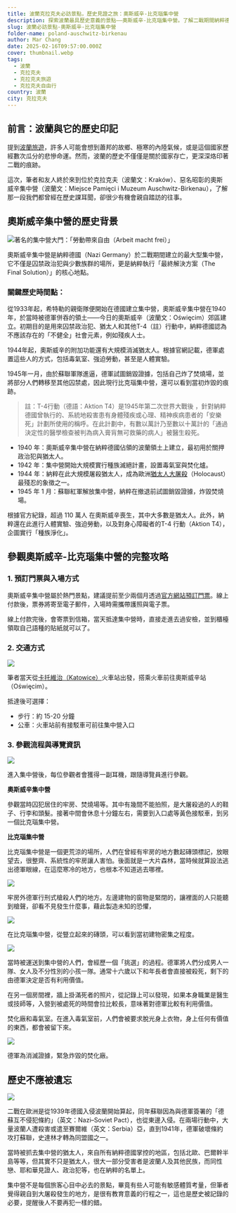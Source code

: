 ```yaml
---
title: 波蘭克拉克夫必訪景點，歷史見證之旅：奧斯威辛-比克瑙集中營
description: 探索波蘭最具歷史意義的景點——奧斯威辛-比克瑙集中營。了解二戰期間納粹德國的暴行，見證歷史遺跡，並反思人類歷史上最黑暗的時刻。
slug: 波蘭必訪景點-奧斯威辛-比克瑙集中營
folder-name: poland-auschwitz-birkenau
author: Mar Chang
date: 2025-02-16T09:57:00.000Z
cover: thumbnail.webp
tags:
  - 波蘭
  - 克拉克夫
  - 克拉克夫旅遊
  - 克拉克夫自由行
country: 波蘭
city: 克拉克夫
---
```


<!--![](thumbnail.webp)-->

## 前言：波蘭與它的歷史印記

提到[波蘭旅遊](https://www.poland.travel/en/)，許多人可能會想到蕭邦的故鄉、極寒的內陸氣候，或是這個國家歷經數次瓜分的悲慘命運。然而，波蘭的歷史不僅僅是關於國家存亡，更深深烙印著二戰的痕跡。

這次，筆者和友人終於來到位於克拉克夫（波蘭文：Kraków）、惡名昭彰的奧斯威辛集中營（波蘭文：Miejsce Pamięci i Muzeum Auschwitz-Birkenau），了解那一段我們都曾經在歷史課耳聞，卻很少有機會親自踏訪的往事。

## 奧斯威辛集中營的歷史背景

![著名的集中營大門：「勞動帶來自由（Arbeit macht frei）」](image3.webp)

奧斯威辛集中營是納粹德國（Nazi Germany）於二戰期間建立的最大型集中營，它不僅是囚禁政治犯與少數族群的場所，更是納粹執行「最終解決方案（The Final Solution）」的核心地點。

### 關鍵歷史時間點：

從1933年起，希特勒的親衛隊便開始在德國建立集中營，奧斯威辛集中營在1940年，於當時被德軍併吞的領土——今日的奧斯威辛（波蘭文：Oświęcim）郊區建立。初期目的是用來囚禁政治犯、猶太人和其他T-4（註）行動中，納粹德國認為不應該存在的「不健全」社會元素，例如殘疾人士。

1944年起，奧斯威辛的附加功能還有大規模消滅猶太人。根據官網記載，德軍處置這些人的方式，包括毒氣室、強迫勞動，甚至是人體實驗。

1945年一月，由於蘇聯軍隊進逼，德軍試圖銷毀證據，包括自己炸了焚燒場，並將部分人們轉移至其他囚禁處，因此現行比克瑙集中營，還可以看到當初炸毀的痕跡。

> 註：T-4行動（德語：Aktion T4）是1945年第二次世界大戰後 ，針對納粹德國曾執行的、系統地殺害患有身體殘疾或心理、精神疾病患者的「安樂死」計劃所使用的稱呼。在此計劃中，有數以萬計乃至數以十萬計的「通過決定性的醫學檢查被判為病入膏肓無可救藥的病人」被醫生殺死。

* 1940 年：奧斯威辛集中營在納粹德國佔領的波蘭領土上建立，最初用於關押政治犯與猶太人。
* 1942 年：集中營開始大規模實行種族滅絕計畫，設置毒氣室與焚化爐。
* 1944 年：納粹在此大規模屠殺猶太人，成為歐洲[猶太人大屠殺](https://www.ushmm.org/)（Holocaust）最殘忍的象徵之一。
* 1945 年 1 月：蘇聯紅軍解放集中營，納粹在撤退前試圖銷毀證據，炸毀焚燒場。

根據官方紀錄，超過 110 萬人 在奧斯威辛喪生，其中大多數是猶太人。此外，納粹還在此進行人體實驗、強迫勞動，以及對身心障礙者的T-4 行動（Aktion T4），企圖實行「種族淨化」。

## 參觀奧斯威辛-比克瑙集中營的完整攻略

### 1. 預訂門票與入場方式

奧斯威辛集中營屬於熱門景點，建議提前至少兩個月透過[官方網站預訂門票](https://www.auschwitz.org/)。線上付款後，票券將寄至電子郵件，入場時需攜帶護照與電子票。

線上付款完後，會寄票到信箱，當天抵達集中營時，直接走進去過安檢，並到櫃檯領取自己語種的貼紙就可以了。

### 2. 交通方式

![](image8.webp)

筆者當天從[卡托維治（Katowice）](https://exittaiwan.com/tags/%E5%8D%A1%E6%89%98%E7%B6%AD%E6%B2%BB/)火車站出發，搭乘火車前往奧斯威辛站（Oświęcim）。

抵達後可選擇：
* 步行：約 15-20 分鐘
* 公車：火車站前有接駁車可前往集中營入口

### 3. 參觀流程與導覽資訊

![](image2.webp)

進入集中營後，每位參觀者會獲得一副耳機，跟隨導覽員進行參觀。

**奧斯威辛集中營**

參觀當時囚犯居住的牢房、焚燒場等。其中有幾間不能拍照，是大屠殺過的人的鞋子、行李和頭髮。接著中間會休息十分鐘左右，需要到入口處等黃色接駁車，到另一個比克瑙集中營。

**比克瑙集中營**

比克瑙集中營是一個更荒涼的場所，人們在曾經有牢房的地方數起磚頭標記，放眼望去，很整齊、系統性的牢房讓人害怕。後面就是一大片森林，當時候就算設法逃出德軍眼線，在這麼寒冷的地方，也根本不知道逃去哪裡。

![](image6.webp)

牢房外德軍行刑式槍殺人們的地方。左邊建物的窗物是緊閉的，讓裡面的人只能聽到槍聲，卻看不見發生什麼事，藉此製造未知的恐懼，

![](image1.webp)

在比克瑙集中營，從豎立起來的磚頭，可以看到當初建物密集之程度。

![](image7.webp)

當時被運送到集中營的人們，會經歷一個「挑選」的過程。德軍將人們分成男人一隊、女人及不分性別的小孩一隊。通常十六歲以下和年長者會直接被殺死，剩下的由德軍決定是否有利用價值。

在另一個房間裡，牆上掛滿死者的照片，從記錄上可以發現，如果本身職業是醫生或技師等，入營到被處死的時間會拉比較長，意味著對德軍比較有利用價值。

焚化廠和毒氣室。在進入毒氣室前，人們會被要求脫光身上衣物，身上任何有價值的東西，都會被留下來。

![](image9.webp)

德軍為消滅證據，緊急炸毀的焚化廠。

## **歷史不應被遺忘**

![](image5.webp)

二戰在歐洲是從1939年德國入侵波蘭開始算起，同年蘇聯因為與德軍簽署的「德蘇互不侵犯條約」（英文：Nazi–Soviet Pact），也從東邊入侵。在兩場行動中，大量波蘭人遭殺害或遣至賽爾維（英文：Serbia）亞，直到1941年，德軍破壞條約攻打蘇聯，史達林才轉為同盟國之一。

當時被抓去集中營的猶太人，來自所有納粹德國掌控的地區，包括北歐、巴爾幹半島等等，但其實不只是猶太人，很大一部分受害者是波蘭人及其他民族，而同性戀、耶和華見證人、政治犯等，也在納粹的名單上。

集中營不是每個旅客心目中必去的景點，畢竟有些人可能有敏感體質考量，但筆者覺得親自到大屠殺發生的地方，是很有教育意義的行程之一，這也是歷史被記錄的必要，提醒後人不要再犯一樣的錯。